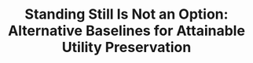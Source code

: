 ---
title: "Standing Still Is Not an Option: Alternative Baselines for Attainable Utility Preservation"
collection: publications
permalink: /publications/standing_still_is_not_an_option
year: 2023
short-venue: "CD-MAKE 2023"
venue-url: "https://link.springer.com/book/10.1007/978-3-031-40837-3"
venue: "International IFIP Cross Domain (CD) Conference for Machine Learning & Knowledge Extraction (MAKE), 2023"
paperurl: "/assets/files/eresheim2023_standing_still_is_not_an_option.pdf"
codeurl: "https://github.com/fkabs/attainable-utility-preservation"
coauthors: ["Sebastian Eresheim", "Fabian Kovac", "Alexander Adrowitzer"]
---
